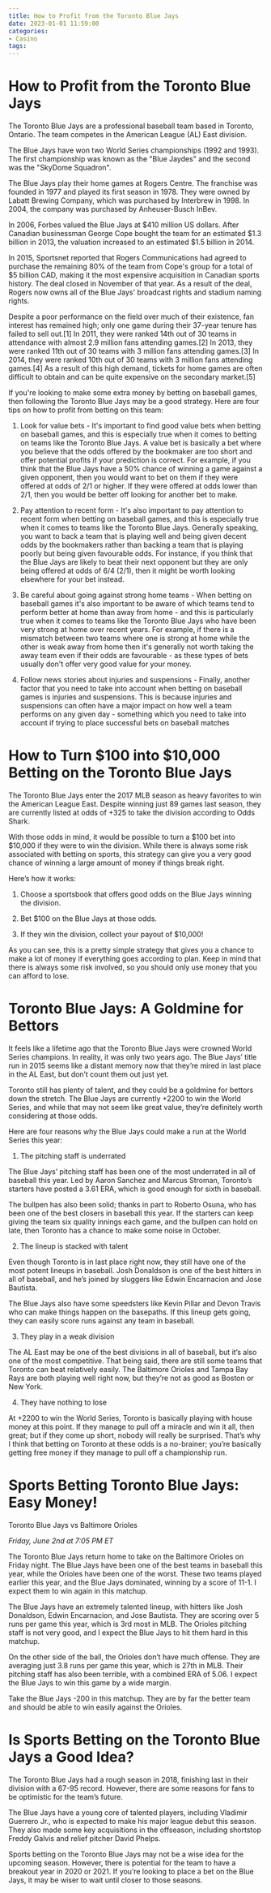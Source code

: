 ```yaml
---
title: How to Profit from the Toronto Blue Jays
date: 2023-01-01 11:59:00
categories:
- Casino
tags:
---
```



#  How to Profit from the Toronto Blue Jays

The Toronto Blue Jays are a professional baseball team based in Toronto, Ontario. The team competes in the American League (AL) East division.

The Blue Jays have won two World Series championships (1992 and 1993). The first championship was known as the "Blue Jaydes" and the second was the "SkyDome Squadron".

The Blue Jays play their home games at Rogers Centre. The franchise was founded in 1977 and played its first season in 1978. They were owned by Labatt Brewing Company, which was purchased by Interbrew in 1998. In 2004, the company was purchased by Anheuser-Busch InBev.

In 2006, Forbes valued the Blue Jays at $410 million US dollars. After Canadian businessman George Cope bought the team for an estimated $1.3 billion in 2013, the valuation increased to an estimated $1.5 billion in 2014.

In 2015, Sportsnet reported that Rogers Communications had agreed to purchase the remaining 80% of the team from Cope's group for a total of $5 billion CAD, making it the most expensive acquisition in Canadian sports history. The deal closed in November of that year. As a result of the deal, Rogers now owns all of the Blue Jays' broadcast rights and stadium naming rights.

Despite a poor performance on the field over much of their existence, fan interest has remained high; only one game during their 37-year tenure has failed to sell out.[1] In 2011, they were ranked 14th out of 30 teams in attendance with almost 2.9 million fans attending games.[2] In 2013, they were ranked 11th out of 30 teams with 3 million fans attending games.[3] In 2014, they were ranked 10th out of 30 teams with 3 million fans attending games.[4] As a result of this high demand, tickets for home games are often difficult to obtain and can be quite expensive on the secondary market.[5]

If you're looking to make some extra money by betting on baseball games, then following the Toronto Blue Jays may be a good strategy. Here are four tips on how to profit from betting on this team:

1) Look for value bets - It's important to find good value bets when betting on baseball games, and this is especially true when it comes to betting on teams like the Toronto Blue Jays. A value bet is basically a bet where you believe that the odds offered by the bookmaker are too short and offer potential profits if your prediction is correct. For example, if you think that the Blue Jays have a 50% chance of winning a game against a given opponent, then you would want to bet on them if they were offered at odds of 2/1 or higher. If they were offered at odds lower than 2/1, then you would be better off looking for another bet to make.


2) Pay attention to recent form - It's also important to pay attention to recent form when betting on baseball games, and this is especially true when it comes to teams like the Toronto Blue Jays. Generally speaking, you want to back a team that is playing well and being given decent odds by the bookmakers rather than backing a team that is playing poorly but being given favourable odds. For instance, if you think that the Blue Jays are likely to beat their next opponent but they are only being offered at odds of 6/4 (2/1), then it might be worth looking elsewhere for your bet instead.


3) Be careful about going against strong home teams - When betting on baseball games it's also important to be aware of which teams tend to perform better at home than away from home - and this is particularly true when it comes to teams like the Toronto Blue Jays who have been very strong at home over recent years. For example, if there is a mismatch between two teams where one is strong at home while the other is weak away from home then it's generally not worth taking the away team even if their odds are favourable - as these types of bets usually don't offer very good value for your money.



4) Follow news stories about injuries and suspensions - Finally, another factor that you need to take into account when betting on baseball games is injuries and suspensions. This is because injuries and suspensions can often have a major impact on how well a team performs on any given day - something which you need to take into account if trying to place successful bets on baseball matches

#  How to Turn $100 into $10,000 Betting on the Toronto Blue Jays

The Toronto Blue Jays enter the 2017 MLB season as heavy favorites to win the American League East. Despite winning just 89 games last season, they are currently listed at odds of +325 to take the division according to Odds Shark.

With those odds in mind, it would be possible to turn a $100 bet into $10,000 if they were to win the division. While there is always some risk associated with betting on sports, this strategy can give you a very good chance of winning a large amount of money if things break right.

Here’s how it works:

1. Choose a sportsbook that offers good odds on the Blue Jays winning the division.

2. Bet $100 on the Blue Jays at those odds.

3. If they win the division, collect your payout of $10,000!

As you can see, this is a pretty simple strategy that gives you a chance to make a lot of money if everything goes according to plan. Keep in mind that there is always some risk involved, so you should only use money that you can afford to lose.

#  Toronto Blue Jays: A Goldmine for Bettors

It feels like a lifetime ago that the Toronto Blue Jays were crowned World Series champions. In reality, it was only two years ago. The Blue Jays’ title run in 2015 seems like a distant memory now that they’re mired in last place in the AL East, but don’t count them out just yet.

Toronto still has plenty of talent, and they could be a goldmine for bettors down the stretch. The Blue Jays are currently +2200 to win the World Series, and while that may not seem like great value, they’re definitely worth considering at those odds.

Here are four reasons why the Blue Jays could make a run at the World Series this year:

1) The pitching staff is underrated

The Blue Jays’ pitching staff has been one of the most underrated in all of baseball this year. Led by Aaron Sanchez and Marcus Stroman, Toronto’s starters have posted a 3.61 ERA, which is good enough for sixth in baseball.

The bullpen has also been solid; thanks in part to Roberto Osuna, who has been one of the best closers in baseball this year. If the starters can keep giving the team six quality innings each game, and the bullpen can hold on late, then Toronto has a chance to make some noise in October.

2) The lineup is stacked with talent

Even though Toronto is in last place right now, they still have one of the most potent lineups in baseball. Josh Donaldson is one of the best hitters in all of baseball, and he’s joined by sluggers like Edwin Encarnacion and Jose Bautista.

The Blue Jays also have some speedsters like Kevin Pillar and Devon Travis who can make things happen on the basepaths. If this lineup gets going, they can easily score runs against any team in baseball.

3) They play in a weak division

The AL East may be one of the best divisions in all of baseball, but it’s also one of the most competitive. That being said, there are still some teams that Toronto can beat relatively easily. The Baltimore Orioles and Tampa Bay Rays are both playing well right now, but they’re not as good as Boston or New York.

4) They have nothing to lose

At +2200 to win the World Series, Toronto is basically playing with house money at this point. If they manage to pull off a miracle and win it all, then great; but if they come up short, nobody will really be surprised. That’s why I think that betting on Toronto at these odds is a no-brainer; you’re basically getting free money if they manage to pull off a championship run.

#  Sports Betting Toronto Blue Jays: Easy Money!

Toronto Blue Jays vs Baltimore Orioles

*Friday, June 2nd at 7:05 PM ET*

The Toronto Blue Jays return home to take on the Baltimore Orioles on Friday night. The Blue Jays have been one of the best teams in baseball this year, while the Orioles have been one of the worst. These two teams played earlier this year, and the Blue Jays dominated, winning by a score of 11-1. I expect them to win again in this matchup.

The Blue Jays have an extremely talented lineup, with hitters like Josh Donaldson, Edwin Encarnacion, and Jose Bautista. They are scoring over 5 runs per game this year, which is 3rd most in MLB. The Orioles pitching staff is not very good, and I expect the Blue Jays to hit them hard in this matchup.

On the other side of the ball, the Orioles don’t have much offense. They are averaging just 3.8 runs per game this year, which is 27th in MLB. Their pitching staff has also been terrible, with a combined ERA of 5.06. I expect the Blue Jays to win this game by a wide margin.

Take the Blue Jays -200 in this matchup. They are by far the better team and should be able to win easily against the Orioles.

#  Is Sports Betting on the Toronto Blue Jays a Good Idea?

The Toronto Blue Jays had a rough season in 2018, finishing last in their division with a 67-95 record. However, there are some reasons for fans to be optimistic for the team’s future.

The Blue Jays have a young core of talented players, including Vladimir Guerrero Jr., who is expected to make his major league debut this season. They also made some key acquisitions in the offseason, including shortstop Freddy Galvis and relief pitcher David Phelps.

Sports betting on the Toronto Blue Jays may not be a wise idea for the upcoming season. However, there is potential for the team to have a breakout year in 2020 or 2021. If you’re looking to place a bet on the Blue Jays, it may be wiser to wait until closer to those seasons.